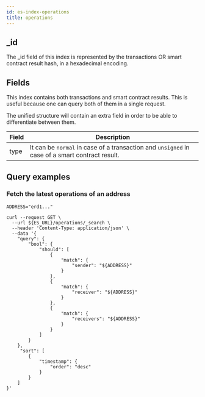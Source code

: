 ```yaml
---
id: es-index-operations
title: operations
---
```


[comment]: # (mx-context-auto)

[comment]: # (mx-context-auto)

## _id

The _id field of this index is represented by the transactions OR smart contract result hash, in a hexadecimal encoding.

[comment]: # (mx-context-auto)

## Fields

This index contains both transactions and smart contract results. This is useful because one can query both of them in a single request.

The unified structure will contain an extra field in order to be able to differentiate between them.

| Field | Description                                                                                    |
|-------|------------------------------------------------------------------------------------------------|
| type  | It can be `normal` in case of a transaction and `unsigned` in case of a smart contract result. |

[comment]: # (mx-context-auto)

## Query examples

[comment]: # (mx-context-auto)

### Fetch the latest operations of an address

```
ADDRESS="erd1..."

curl --request GET \
  --url ${ES_URL}/operations/_search \
  --header 'Content-Type: application/json' \
  --data '{
	"query": {
		"bool": {
			"should": [
				{
					"match": {
						"sender": "${ADDRESS}"
					}
				},
				{
					"match": {
						"receiver": "${ADDRESS}"
					}
				},
				{
					"match": {
						"receivers": "${ADDRESS}"
					}
				}
			]
		}
	},
	 "sort": [
        {
            "timestamp": {
                "order": "desc"
            }
        }
    ]
}'
```
